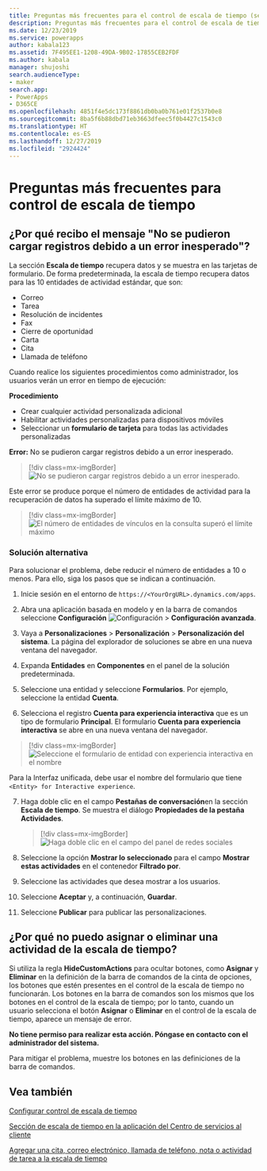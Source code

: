 ```yaml
---
title: Preguntas más frecuentes para el control de escala de tiempo (sección) en Power Apps | MicrosoftDocs
description: Preguntas más frecuentes para el control de escala de tiempo (sección) en Power Apps
ms.date: 12/23/2019
ms.service: powerapps
author: kabala123
ms.assetid: 7F495EE1-1208-49DA-9B02-17855CEB2FDF
ms.author: kabala
manager: shujoshi
search.audienceType:
- maker
search.app:
- PowerApps
- D365CE
ms.openlocfilehash: 4851f4e5dc173f8861db0ba0b761e01f2537b0e8
ms.sourcegitcommit: 8ba5f6b88dbd71eb3663dfeec5f0b4427c1543c0
ms.translationtype: HT
ms.contentlocale: es-ES
ms.lasthandoff: 12/27/2019
ms.locfileid: "2924424"
---
```

# <a name="faqs-for-timeline-control"></a>Preguntas más frecuentes para control de escala de tiempo

## <a name="why-do-i-receive-the-message-records-could-not-be-loaded-because-of-unexpected-error"></a>¿Por qué recibo el mensaje "No se pudieron cargar registros debido a un error inesperado"?

La sección **Escala de tiempo** recupera datos y se muestra en las tarjetas de formulario. De forma predeterminada, la escala de tiempo recupera datos para las 10 entidades de actividad estándar, que son:

-   Correo
-   Tarea
-   Resolución de incidentes
-   Fax
-   Cierre de oportunidad
-   Carta
-   Cita
-   Llamada de teléfono

Cuando realice los siguientes procedimientos como administrador, los usuarios verán un error en tiempo de ejecución:

**Procedimiento**
-   Crear cualquier actividad personalizada adicional
-   Habilitar actividades personalizadas para dispositivos móviles
-   Seleccionar un **formulario de tarjeta** para todas las actividades personalizadas 

**Error:** No se pudieron cargar registros debido a un error inesperado.

   > [!div class=mx-imgBorder] 
   > ![No se pudieron cargar registros debido a un error inesperado.](media/timeline-error1.png "No se pudieron cargar registros debido a un error inesperado.")

Este error se produce porque el número de entidades de actividad para la recuperación de datos ha superado el límite máximo de 10.

   > [!div class=mx-imgBorder] 
   > ![El número de entidades de vínculos en la consulta superó el límite máximo](media/timeline-error2.png "[El número de entidades de vínculos en la consulta superó el límite máximo")

### <a name="workaround"></a>Solución alternativa

Para solucionar el problema, debe reducir el número de entidades a 10 o menos. Para ello, siga los pasos que se indican a continuación.

1.  Inicie sesión en el entorno de `https://<YourOrgURL>.dynamics.com/apps`.

2.  Abra una aplicación basada en modelo y en la barra de comandos seleccione **Configuración** ![Configuración](../model-driven-apps/media/powerapps-gear.png) > **Configuración avanzada**.

3.  Vaya a **Personalizaciones** > **Personalización** > **Personalización del sistema**. La página del explorador de soluciones se abre en una nueva ventana del navegador.

4.  Expanda **Entidades** en **Componentes** en el panel de la solución predeterminada.

5.  Seleccione una entidad y seleccione **Formularios**. Por ejemplo, seleccione la entidad **Cuenta**.

6.  Selecciona el registro **Cuenta para experiencia interactiva** que es un tipo de formulario **Principal**. El formulario **Cuenta para experiencia interactiva** se abre en una nueva ventana del navegador.

   > [!div class=mx-imgBorder] 
   > ![Seleccione el formulario de entidad con experiencia interactiva en el nombre](media/account-interactive-experience.png "Seleccione el formulario de entidad con experiencia interactiva en el nombre")

   Para la Interfaz unificada, debe usar el nombre del formulario que tiene `<Entity> for Interactive experience`.

7.  Haga doble clic en el campo **Pestañas de conversación**en la sección **Escala de tiempo**. Se muestra el diálogo **Propiedades de la pestaña Actividades**.

    > [!div class=mx-imgBorder] 
    > ![Haga doble clic en el campo del panel de redes sociales](media/timeline-conversation-tabs-field.png "Haga doble clic en el campo del panel de redes sociales")  

8.  Seleccione la opción **Mostrar lo seleccionado** para el campo **Mostrar estas actividades** en el contenedor **Filtrado por**.

9.  Seleccione las actividades que desea mostrar a los usuarios.

10. Seleccione **Aceptar** y, a continuación, **Guardar**.

11. Seleccione **Publicar** para publicar las personalizaciones.


## <a name="why-i-cant-assign-or-delete-an-activity-from-the-timeline"></a>¿Por qué no puedo asignar o eliminar una actividad de la escala de tiempo?

Si utiliza la regla **HideCustomActions** para ocultar botones, como **Asignar** y **Eliminar** en la definición de la barra de comandos de la cinta de opciones, los botones que estén presentes en el control de la escala de tiempo no funcionarán. Los botones en la barra de comandos son los mismos que los botones en el control de la escala de tiempo; por lo tanto, cuando un usuario selecciona el botón **Asignar** o **Eliminar** en el control de la escala de tiempo, aparece un mensaje de error.

**No tiene permiso para realizar esta acción. Póngase en contacto con el administrador del sistema.**

Para mitigar el problema, muestre los botones en las definiciones de la barra de comandos.

## <a name="see-also"></a>Vea también

[Configurar control de escala de tiempo](set-up-timeline-control.md)

[Sección de escala de tiempo en la aplicación del Centro de servicios al cliente](https://docs.microsoft.com/dynamics365/customer-service/customer-service-hub-user-guide-basics#timeline)

[Agregar una cita, correo electrónico, llamada de teléfono, nota o actividad de tarea a la escala de tiempo](../../user/add-activities.md)
